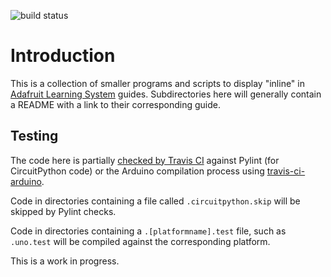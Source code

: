 ![build status](https://travis-ci.com/adafruit/Adafruit_Learning_System_Guides.svg?branch=master "Build Status")

# Introduction

This is a collection of smaller programs and scripts to display "inline" in
[Adafruit Learning System][learn] guides.  Subdirectories here will generally
contain a README with a link to their corresponding guide.

## Testing

The code here is partially [checked by Travis CI][travis] against Pylint (for
CircuitPython code) or the Arduino compilation process using
[travis-ci-arduino][travis-ci-arduino].

Code in directories containing a file called `.circuitpython.skip` will be
skipped by Pylint checks.

Code in directories containing a `.[platformname].test` file, such as
`.uno.test` will be compiled against the corresponding platform.

This is a work in progress.

[learn]: https://learn.adafruit.com/
[travis]: https://travis-ci.com/adafruit/Adafruit_Learning_System_Guides/
[travis-ci-arduino]: https://github.com/adafruit/travis-ci-arduino/
